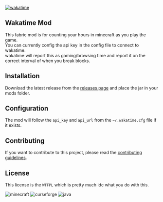 [![wakatime](https://wakatime.com/badge/user/018eed1d-6093-4f51-9fca-7863b7a1ac97/project/df01b6da-ab27-44a3-9390-b242e974aea6.svg)](https://wakatime.com/badge/user/018eed1d-6093-4f51-9fca-7863b7a1ac97/project/df01b6da-ab27-44a3-9390-b242e974aea6)

## Wakatime Mod

<!-- TODO PREVIEW HERE -->

This fabric mod is for counting your hours in minecraft as you play the game.<br>
You can currently config the api key in the config file to connect to wakatime.<br>
wakatime will report this as gaming/browsing time and report it on the correct interval of when you break blocks.

## Installation

Download the latest release from the [releases page](https://github.com/wakatime/wakatime-mod/releases) and place the jar in your mods folder.

<!-- TODO add modrinth link -->

## Configuration

The mod will follow the `api_key` and `api_url` from the `~/.wakatime.cfg` file if it exists.<br>

## Contributing

If you want to contribute to this project, please read the [contributing guidelines](https://github.com/NeonGamerBot-QK/wakatime-mod/blob/main/CONTRIBUTING.md).

## License

This license is the `WTFPL` which is pretty much idc what you do with this.

![minecraft](https://matdoes.dev/buttons/i/7dcb94b5a7097a1753288b88c12166d8.gif)
![curseforge](https://matdoes.dev/buttons/i/5e5030548b4bb4168fea79e0bf38cf52.png)
![java](https://matdoes.dev/buttons/i/936682ad82e770713746b56ae38b2635.gif)
